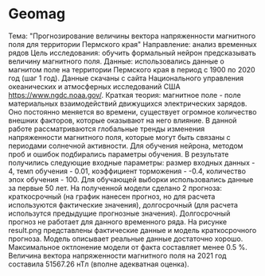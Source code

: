 # Geomag
Тема: "Прогнозирование величины вектора напряженности магнитного поля для территории Пермского края"
Направление: анализ временных рядов
Цель исследования: обучить формальный нейрон предсказывать величину магнитного поля.
Данные: использовались данные о магнитом поле на территории Пермского края в период с 1900 по 2020 год (шаг 1 год). Данные скачаны с сайта Национального управления океанических и атмосферных исследований США https://www.ngdc.noaa.gov/. 
Краткая теория: магнитное поле - поле материальных взаимодействий движущихся электрических зарядов. Оно постоянно меняется во времени, существует огромное количество внешних факторов, которые оказывают на него влияние. В данной работе рассматриваются глобальные тренды изменения напряженности магнитного поля, которые могут быть связаны с периодами солнечной активности.
Для обучения нейрона, методом проб и ошибок подбирались параметры обучения. В результате получились следующие входные параметры: размер входных данных - 4, темп обучения - 0.01, коэффициент торможения - -0.4, количество эпох обучения - 100. Для обучающей выборки использовались данные за первые 50 лет.
На полученной модели сделано 2 прогноза: краткосрочный (на график нанесен прогноз, но для расчета используются фактические значения), долгосрочный (для расчета использутся предыдущие прогнозные значения). Долгосрочный прогноз не работает для данного временного ряда.
На рисунке result.png представлены фактические данные и модель краткосрочного прогноза. Модель описывает реальные данные достаточно хорошо. Максимальное октлонение модели от факта составляет менее 0.5 %. 
Величина вектора напряженности магнитного поля на 2021 год составила 51567.26 нТл (вполне адекватная оценка). 

